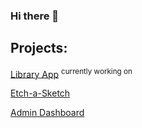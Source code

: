 ### Hi there 👋

## Projects:
[Library App](https://spacefriend.github.io/library-app/index.html) <sup>currently working on</sup>

[Etch-a-Sketch](https://spacefriend.github.io/etch-a-sketch/)

[Admin Dashboard](https://spacefriend.github.io/admin-dashboard/)

